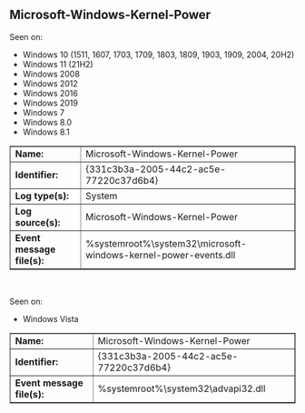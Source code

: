 ## Microsoft-Windows-Kernel-Power

Seen on:
* Windows 10 (1511, 1607, 1703, 1709, 1803, 1809, 1903, 1909, 2004, 20H2)
* Windows 11 (21H2)
* Windows 2008
* Windows 2012
* Windows 2016
* Windows 2019
* Windows 7
* Windows 8.0
* Windows 8.1

<table border="1" class="docutils">
  <tbody>
    <tr>
      <td><b>Name:</b></td>
      <td>Microsoft-Windows-Kernel-Power</td>
    </tr>
    <tr>
      <td><b>Identifier:</b></td>
      <td>{331c3b3a-2005-44c2-ac5e-77220c37d6b4}</td>
    </tr>
    <tr>
      <td><b>Log type(s):</b></td>
      <td>System</td>
    </tr>
    <tr>
      <td><b>Log source(s):</b></td>
      <td>Microsoft-Windows-Kernel-Power</td>
    </tr>
    <tr>
      <td><b>Event message file(s):</b></td>
      <td>%systemroot%\system32\microsoft-windows-kernel-power-events.dll</td>
    </tr>
  </tbody>
</table>

&nbsp;

Seen on:
* Windows Vista

<table border="1" class="docutils">
  <tbody>
    <tr>
      <td><b>Name:</b></td>
      <td>Microsoft-Windows-Kernel-Power</td>
    </tr>
    <tr>
      <td><b>Identifier:</b></td>
      <td>{331c3b3a-2005-44c2-ac5e-77220c37d6b4}</td>
    </tr>
    <tr>
      <td><b>Event message file(s):</b></td>
      <td>%systemroot%\system32\advapi32.dll</td>
    </tr>
  </tbody>
</table>

&nbsp;

